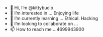 - 👋 Hi, I’m @kittybucio
- 👀 I’m interested in ... Enjoying life
- 🌱 I’m currently learning ... Ethical. Hacking
- 💞️ I’m looking to collaborate on ...
- 📫 How to reach me ...4699943900

<!---
kittybucio/kittybucio is a ✨ special ✨ repository because its `README.md` (this file) appears on your GitHub profile.
You can click the Preview link to take a look at your changes.
--->
